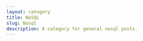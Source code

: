 ```yaml
---
layout: category
title: NoSQL
slug: Nosql
description: A category for general nosql posts.
---
```


